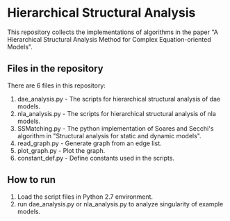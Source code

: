 # Hierarchical Structural Analysis

This repository collects the implementations of algorithms in the paper "A Hierarchical Structural Analysis Method for Complex Equation-oriented Models".

## Files in the repository

There are 6 files in this repository:

1. dae_analysis.py - The scripts for hierarchical structural analysis of dae models.
2. nla_analysis.py - The scripts for hierarchical structural analysis of nla models.
3. SSMatching.py - The python implementation of Soares and Secchi's algorithm in "Structural analysis for static and dynamic models".
4. read_graph.py - Generate graph from an edge list.
5. plot_graph.py - Plot the graph.
6. constant_def.py - Define constants used in the scripts.

## How to run

1. Load the script files in Python 2.7 environment.
2. run dae_analysis.py or nla_analysis.py to analyze singularity of example models.

